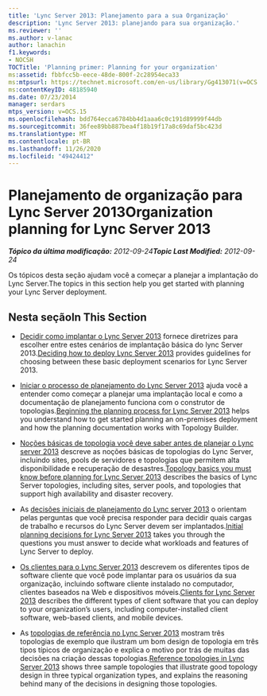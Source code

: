 ```yaml
---
title: 'Lync Server 2013: Planejamento para a sua Organização'
description: 'Lync Server 2013: planejando para sua organização.'
ms.reviewer: ''
ms.author: v-lanac
author: lanachin
f1.keywords:
- NOCSH
TOCTitle: 'Planning primer: Planning for your organization'
ms:assetid: fbbfcc5b-eece-48de-800f-2c28954eca33
ms:mtpsurl: https://technet.microsoft.com/en-us/library/Gg413071(v=OCS.15)
ms:contentKeyID: 48185940
ms.date: 07/23/2014
manager: serdars
mtps_version: v=OCS.15
ms.openlocfilehash: bdd764ecca6784bb4d1aaa6c0c191d89999f44db
ms.sourcegitcommit: 36fee89bb887bea4f18b19f17a8c69daf5bc423d
ms.translationtype: MT
ms.contentlocale: pt-BR
ms.lasthandoff: 11/26/2020
ms.locfileid: "49424412"
---
```

# <a name="organization-planning-for-lync-server-2013"></a><span data-ttu-id="33f95-103">Planejamento de organização para Lync Server 2013</span><span class="sxs-lookup"><span data-stu-id="33f95-103">Organization planning for Lync Server 2013</span></span>

<div data-xmlns="http://www.w3.org/1999/xhtml">

<div class="topic" data-xmlns="http://www.w3.org/1999/xhtml" data-msxsl="urn:schemas-microsoft-com:xslt" data-cs="https://msdn.microsoft.com/">

<div data-asp="https://msdn2.microsoft.com/asp">



</div>

<div id="mainSection">

<div id="mainBody"><span data-ttu-id="33f95-104">

<span> </span></span><span class="sxs-lookup"><span data-stu-id="33f95-104">

<span> </span></span></span>

<span data-ttu-id="33f95-105">_**Tópico da última modificação:** 2012-09-24_</span><span class="sxs-lookup"><span data-stu-id="33f95-105">_**Topic Last Modified:** 2012-09-24_</span></span>

<span data-ttu-id="33f95-106">Os tópicos desta seção ajudam você a começar a planejar a implantação do Lync Server.</span><span class="sxs-lookup"><span data-stu-id="33f95-106">The topics in this section help you get started with planning your Lync Server deployment.</span></span>

<div>

## <a name="in-this-section"></a><span data-ttu-id="33f95-107">Nesta seção</span><span class="sxs-lookup"><span data-stu-id="33f95-107">In This Section</span></span>

  - <span data-ttu-id="33f95-108">[Decidir como implantar o Lync Server 2013](lync-server-2013-deciding-how-to-deploy-microsoft-lync.md) fornece diretrizes para escolher entre estes cenários de implantação básica do lync Server 2013.</span><span class="sxs-lookup"><span data-stu-id="33f95-108">[Deciding how to deploy Lync Server 2013](lync-server-2013-deciding-how-to-deploy-microsoft-lync.md) provides guidelines for choosing between these basic deployment scenarios for Lync Server 2013.</span></span>

  - <span data-ttu-id="33f95-109">[Iniciar o processo de planejamento do Lync Server 2013](lync-server-2013-beginning-the-planning-process.md) ajuda você a entender como começar a planejar uma implantação local e como a documentação de planejamento funciona com o construtor de topologias.</span><span class="sxs-lookup"><span data-stu-id="33f95-109">[Beginning the planning process for Lync Server 2013](lync-server-2013-beginning-the-planning-process.md) helps you understand how to get started planning an on-premises deployment and how the planning documentation works with Topology Builder.</span></span>

  - <span data-ttu-id="33f95-110">[Noções básicas de topologia você deve saber antes de planejar o Lync server 2013](lync-server-2013-topology-basics-you-must-know-before-planning.md) descreve as noções básicas de topologias do Lync Server, incluindo sites, pools de servidores e topologias que permitem alta disponibilidade e recuperação de desastres.</span><span class="sxs-lookup"><span data-stu-id="33f95-110">[Topology basics you must know before planning for Lync Server 2013](lync-server-2013-topology-basics-you-must-know-before-planning.md) describes the basics of Lync Server topologies, including sites, server pools, and topologies that support high availability and disaster recovery.</span></span>

  - <span data-ttu-id="33f95-111">As [decisões iniciais de planejamento do Lync server 2013](lync-server-2013-initial-planning-decisions.md) o orientam pelas perguntas que você precisa responder para decidir quais cargas de trabalho e recursos do Lync Server devem ser implantados.</span><span class="sxs-lookup"><span data-stu-id="33f95-111">[Initial planning decisions for Lync Server 2013](lync-server-2013-initial-planning-decisions.md) takes you through the questions you must answer to decide what workloads and features of Lync Server to deploy.</span></span>

  - <span data-ttu-id="33f95-112">[Os clientes para o Lync Server 2013](lync-server-2013-clients.md) descrevem os diferentes tipos de software cliente que você pode implantar para os usuários da sua organização, incluindo software cliente instalado no computador, clientes baseados na Web e dispositivos móveis.</span><span class="sxs-lookup"><span data-stu-id="33f95-112">[Clients for Lync Server 2013](lync-server-2013-clients.md) describes the different types of client software that you can deploy to your organization’s users, including computer-installed client software, web-based clients, and mobile devices.</span></span>

  - <span data-ttu-id="33f95-113">As [topologias de referência no Lync Server 2013](lync-server-2013-reference-topologies.md) mostram três topologias de exemplo que ilustram um bom design de topologia em três tipos típicos de organização e explica o motivo por trás de muitas das decisões na criação dessas topologias.</span><span class="sxs-lookup"><span data-stu-id="33f95-113">[Reference topologies in Lync Server 2013](lync-server-2013-reference-topologies.md) shows three sample topologies that illustrate good topology design in three typical organization types, and explains the reasoning behind many of the decisions in designing those topologies.</span></span>

<span data-ttu-id="33f95-114"></div>

</div>

<span> </span>

</div>

</div>

</span><span class="sxs-lookup"><span data-stu-id="33f95-114"></div>

</div>

<span> </span>

</div>

</div>

</span></span></div>

